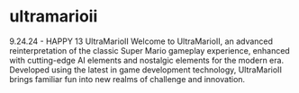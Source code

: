 # ultramarioii
9.24.24 - HAPPY 13 
UltraMarioII
Welcome to UltraMarioII, an advanced reinterpretation of the classic Super Mario gameplay experience, enhanced with cutting-edge AI elements and nostalgic elements for the modern era. Developed using the latest in game development technology, UltraMarioII brings familiar fun into new realms of challenge and innovation.
